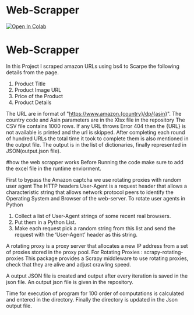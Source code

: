 # Web-Scrapper
[![Open In Colab](https://colab.research.google.com/assets/colab-badge.svg)](https://colab.research.google.com/drive/1MjFmXBeGeZW9dPR9jY7-lnjK53btoGTs#scrollTo=6VL1-eCm9--O)


# Web-Scrapper
In this Project I scraped amazon URLs using bs4 to Scarpe the following details from the page.
1. Product Title
2. Product Image URL
3. Price of the Product
4. Product Details

The URL are in format of "https://www.amazon.{country}/dp/{asin}".
The country code and Asin parameters are in the Xlsx file in the repository
The CSV file contains 1000 rows. 
If any URL throws Error 404 then the {URL} is not available is printed  and the url is skipped.
After completing each round of hundred URLs the total time it 
took to complete them is also mentioned in the output file.
The output is in the list of dictionaries, finally represented in JSON(output.json file).

#how the web scrapper works
Before Running the code make sure to add the excel file in the runtime enviorment.

First to bypass the Amazon captcha we use rotating proxies with random user agent
The HTTP headers User-Agent is a request header that allows a characteristic string that allows network protocol peers to identify the Operating System and Browser of the web-server.
To rotate user agents in Python 

1. Collect a list of User-Agent strings of some recent real browsers.
2. Put them in a Python List.
3. Make each request pick a random string from this list and send the request with the ‘User-Agent’ header as this string.

A rotating proxy is a proxy server that allocates a new IP address from a set of proxies stored in the proxy pool.
For Rotating Proxies :
 scrapy-rotating-proxies
 This package provides a Scrapy middleware to use rotating proxies, check that they are alive and adjust crawling speed.

A output JSON file is created and output after every iteration is saved in the json file.
An output json file is given in the repository.

Time for execution of program for 100 order of computations is calculated and entered in the directory.
Finally the directory is updated in the Json output file.
